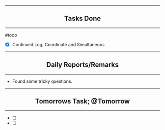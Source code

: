 ***
## <center> Tasks Done </center>
***

#todo 
- [x] Continued Log, Coordinate and Simultaneous


---
## <center> Daily Reports/Remarks </center>
---
- Found some tricky questions.

---
## <center> Tomorrows Task; @Tomorrow </center>
---
- [ ] 
- [ ]  

